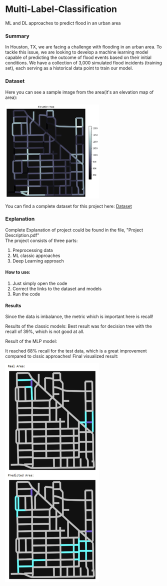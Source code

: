 # Multi-Label-Classification
ML and DL approaches to predict flood in an urban area

### Summary

In Houston, TX, we are facing a challenge with flooding in an urban area. To tackle this issue, we are looking to develop a machine learning model capable of predicting the outcome of flood events based on their initial conditions. We have a collection of 3,000 simulated flood incidents (training set), each serving as a historical data point to train our model.

### Dataset

Here you can see a sample image from the area(it's an elevation map of area):

<!-- ![sample image from dataset](./readme_images/sample.jpg) -->
<img src="./Images/Elevation Map.png" width="300" height="300">

You can find a complete dataset for this project here:
[Dataset](https://drive.google.com/drive/folders/1JqYgHdtN7MsMO2df0E2LSJk3K323sRun?usp=sharing)

### Explanation
Complete Explanation of project could be found in the file, "Project Description.pdf" <br>
The project consists of three parts:
1. Preprocessing data
2. ML classic approaches
3. Deep Learning approach

#### How to use:
1. Just simply open the code
2. Correct the links to the dataset and models
3. Run the code

#### Results

Since the data is imbalance, the metric which is important here is recall!

Results of the classic models:
Best result was for decision tree with the recall of 39%, which is not good at all.

Result of the MLP model:

It reached 68% recall for the test data, which is a great improvement compared to clssic approaches!
Final visualized result:

<!-- ![Final result](./readme_images/final.png) -->
<img src="./Images/result.jpg" width="300" height="700">

